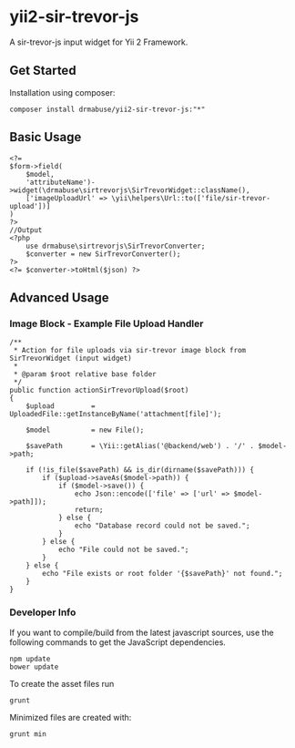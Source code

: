 yii2-sir-trevor-js
==================

A sir-trevor-js input widget for Yii 2 Framework.

## Get Started

Installation using composer:

    composer install drmabuse/yii2-sir-trevor-js:"*"

## Basic Usage

    <?=
    $form->field(
        $model,
        'attributeName')->widget(\drmabuse\sirtrevorjs\SirTrevorWidget::className(),
        ['imageUploadUrl' => \yii\helpers\Url::to(['file/sir-trevor-upload'])]
    )
    ?>
    //Output
    <?php
        use drmabuse\sirtrevorjs\SirTrevorConverter;
        $converter = new SirTrevorConverter();
    ?>
    <?= $converter->toHtml($json) ?>
    
## Advanced Usage

### Image Block - Example File Upload Handler

    /**
     * Action for file uploads via sir-trevor image block from SirTrevorWidget (input widget)
     *
     * @param $root relative base folder
     */
    public function actionSirTrevorUpload($root)
    {
        $upload         = UploadedFile::getInstanceByName('attachment[file]');

        $model          = new File();

        $savePath       = \Yii::getAlias('@backend/web') . '/' . $model->path;

        if (!is_file($savePath) && is_dir(dirname($savePath))) {
            if ($upload->saveAs($model->path)) {
                if ($model->save()) {
                    echo Json::encode(['file' => ['url' => $model->path]]);
                    return;
                } else {
                    echo "Database record could not be saved.";
                }
            } else {
                echo "File could not be saved.";
            }
        } else {
            echo "File exists or root folder '{$savePath}' not found.";
        }
    }

### Developer Info

If you want to compile/build from the latest javascript sources, use the following commands to get the JavaScript
dependencies.

    npm update
    bower update

To create the asset files run

    grunt

Minimized files are created with:

    grunt min

